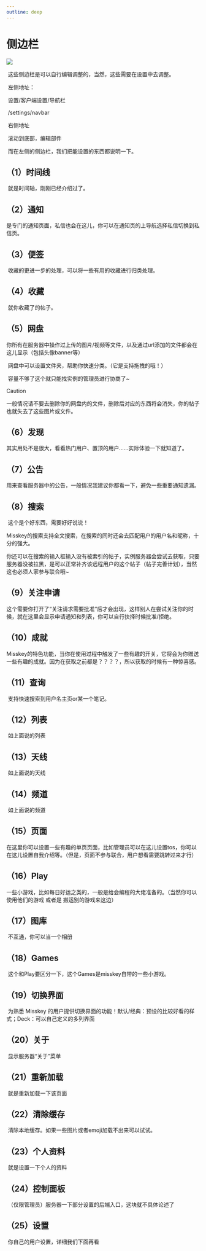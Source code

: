 ```yaml
---
outline: deep
---
```


# 侧边栏

![](/images/image(5).png)

​	这些侧边栏是可以自行编辑调整的，当然，这些需要在设置中去调整。

​	左侧地址：

​	设置/客户端设置/导航栏

​	/settings/navbar

​	右侧地址

​	滚动到底部，编辑部件

​	而在左侧的侧边栏，我们把能设置的东西都说明一下。

## （1）时间线

​	就是时间轴，刚刚已经介绍过了。

## （2）通知

​	是专门的通知页面，私信也会在这儿，你可以在通知页的上导航选择私信切换到私信页。

## （3）便签

​	收藏的更进一步的处理，可以将一些有用的收藏进行归类处理。

## （4）收藏

​	就你收藏了的帖子。

## （5）网盘

​	你所有在服务器中操作过上传的图片/视频等文件，以及通过url添加的文件都会在这儿显示（包括头像banner等）

​	网盘中可以设置文件夹，帮助你快速分类。（它是支持拖拽的哦！）

​	容量不够了这个就只能找实例的管理员进行协商了~

> [!CAUTION]
>
> 一般情况请不要去删除你的网盘内的文件，删除后对应的东西将会消失，你的帖子也就失去了这些图片或文件。

## （6）发现

​	其实用处不是很大，看看热门用户、置顶的用户......实际体验一下就知道了。

## （7）公告

​	用来查看服务器中的公告，一般情况我建议你都看一下，避免一些重要通知遗漏。

## （8）搜索

​	这个是个好东西，需要好好说说！

​	Misskey的搜索支持全文搜索，在搜索的同时还会去匹配用户的用户名和昵称，十分的强大。

​	你还可以在搜索的输入框输入没有被索引的帖子，实例服务器会尝试去获取，只要服务器没被拉黑，是可以正常补齐该远程用户的这个帖子（帖子完善计划），当然这也必须人家参与联合哦~

## （9）关注申请

​	这个需要你打开了“关注请求需要批准”后才会出现，这样别人在尝试关注你的时候，就在这里会显示申请通知和列表，你可以自行抉择时候批准/拒绝。

## （10）成就

​	Misskey的特色功能，当你在使用过程中触发了一些有趣的开关，它将会为你赠送一些有趣的成就。因为在获取之前都是？？？？，所以获取的时候有一种惊喜感。

## （11）查询

​	支持快速搜索到用户名主页or某一个笔记。

## （12）列表

​	如上面说的列表

## （13）天线

​	如上面说的天线

## （14）频道

​	如上面说的频道

## （15）页面

​	在这里你可以设置一些有趣的单页页面，比如管理员可以在这儿设置tos，你可以在这儿设置自我介绍等。（但是，页面不参与联合，用户想看需要跳转过来才行）

## （16）Play

​	一些小游戏，比如每日好运之类的，一般是给会编程的大佬准备的。（当然你可以使用他们的游戏 或者是 搬运别的游戏来这边）

## （17）图库

​	不互通，你可以当一个相册

## （18）Games

​	这个和Play要区分一下，这个Games是misskey自带的一些小游戏。

## （19）切换界面

​	为熟悉 Misskey 的用户提供切换界面的功能！默认/经典：预设的比较好看的样式；Deck：可以自己定义的多列界面

## （20）关于

​	显示服务器“关于”菜单

## （21）重新加载

​	就是重新加载一下该页面

## （22）清除缓存

​	清除本地缓存。如果一些图片或者emoji加载不出来可以试试。

## （23）个人资料

​	就是设置一下个人的资料

## （24）控制面板

​	（仅限管理员）服务器一下部分设置的后端入口，这块就不具体论述了

## （25）设置

​	你自己的用户设置，详细我们下面再看
